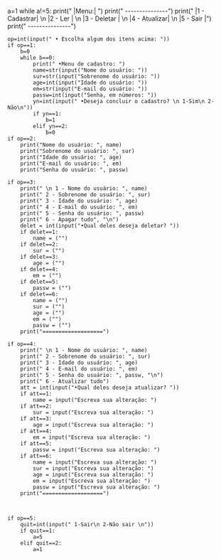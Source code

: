 a=1
while a!=5:
	print(" |Menu:| ")
	print(" ---------------")
	print(" |1 - Cadastrar| \n |2 - Ler      | \n |3 - Deletar  | \n |4 - Atualizar| \n |5 - Sair     |")
	print(" ---------------")

	op=int(input(" • Escolha algum dos itens acima: "))
	if op==1:
		b=0
		while b==0:
			print(" •Menu de cadastro: ")
			name=str(input("Nome do usuário: "))
			sur=str(input("Sobrenome do usuário: "))
			age=int(input("Idade do usuário: "))
			em=str(input("E-mail do usuário: "))
			passw=int(input("Senha, em números: "))
			yn=int(input(" •Deseja concluir o cadastro? \n 1-Sim\n 2-Não\n"))
			if yn==1:
				b=1
			elif yn==2:
				b=0
	if op==2:
		print("Nome do usuário: ", name)
		print("Sobrenome do usuário: ", sur)
		print("Idade do usuário: ", age)
		print("E-mail do usuário: ", em)
		print("Senha do usuário: ", passw)

	if op==3:
		print(" \n 1 - Nome do usuário: ", name)
		print(" 2 - Sobrenome do usuário: ", sur)
		print(" 3 - Idade do usuário: ", age)
		print(" 4 - E-mail do usuário: ", em)
		print(" 5 - Senha do usuário: ", passw)
		print(" 6 - Apagar tudo", "\n")	
		delet = int(input("•Qual deles deseja deletar? "))
		if delet==1:
			name = ("")
		if delet==2:
			sur = ("")
		if delet==3:
			age = ("")
		if delet==4:
			em = ("")
		if delet==5:
			passw = ("")
		if delet==6:
			name = ("")
			sur = ("")
			age = ("")
			em = ("")
			passw = ("")
		print("===================")
		
	if op==4:
		print(" \n 1 - Nome do usuário: ", name)
		print(" 2 - Sobrenome do usuário: ", sur)
		print(" 3 - Idade do usuário: ", age)
		print(" 4 - E-mail do usuário: ", em)
		print(" 5 - Senha do usuário: ", passw, "\n")
		print(" 6 - Atualizar tudo")	
		att = int(input("•Qual deles deseja atualizar? "))
		if att==1:
			name = input("Escreva sua alteração: ")
		if att==2:
			sur = input("Escreva sua alteração: ") 
		if att==3:
			age = input("Escreva sua alteração: ")
		if att==4:
			em = input("Escreva sua alteração: ")
		if att==5:
			passw = input("Escreva sua alteração: ")
		if att==6:
			name = input("Escreva sua alteração: ")
			sur = input("Escreva sua alteração: ")
			age = input("Escreva sua alteração: ")
			em = input("Escreva sua alteração: ")
			passw = input("Escreva sua alteração: ")
		print("===================")
	
			
								
	if op==5:
		quit=int(input(" 1-Sair\n 2-Não sair \n"))
		if quit==1:
			a=5
		elif quit==2:
			a=1
